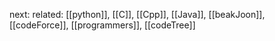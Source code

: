 
next: 
related: [[python]], [[C]], [[Cpp]], [[Java]], [[beakJoon]], [[codeForce]], [[programmers]], [[codeTree]]
